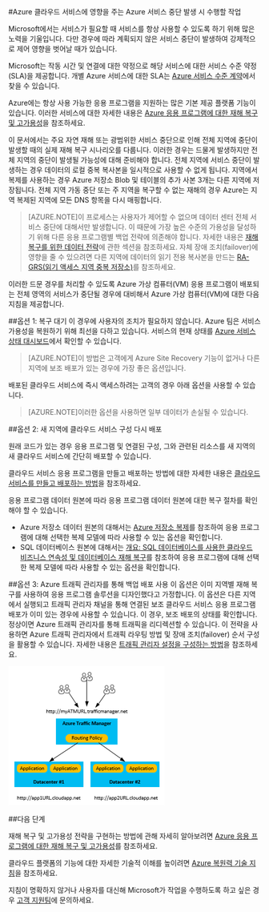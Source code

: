 <properties
	pageTitle="Azure 클라우드 서비스에 영향을 주는 Azure 서비스 중단 발생 시 수행할 작업 | Microsoft Azure"
	description="Azure 클라우드 서비스에 영향을 주는 Azure 서비스 중단 발생 시 수행할 작업에 대해 알아봅니다."
	services="cloud-services"
	documentationCenter=""
	authors="kmouss"
	manager="drewm"
	editor=""/>

<tags
	ms.service="cloud-services"
	ms.workload="cloud-services"
	ms.tgt_pltfrm="na"
	ms.devlang="na"
	ms.topic="article"
	ms.date="05/16/2016"
	ms.author="kmouss;aglick"/>

#Azure 클라우드 서비스에 영향을 주는 Azure 서비스 중단 발생 시 수행할 작업

Microsoft에서는 서비스가 필요할 때 서비스를 항상 사용할 수 있도록 하기 위해 많은 노력을 기울입니다. 다만 경우에 따라 계획되지 않은 서비스 중단이 발생하여 강제적으로 제어 영향을 벗어날 때가 있습니다.

Microsoft는 작동 시간 및 연결에 대한 약정으로 해당 서비스에 대한 서비스 수준 약정(SLA)을 제공합니다. 개별 Azure 서비스에 대한 SLA는 [Azure 서비스 수준 계약](https://azure.microsoft.com/support/legal/sla/)에서 찾을 수 있습니다.

Azure에는 항상 사용 가능한 응용 프로그램을 지원하는 많은 기본 제공 플랫폼 기능이 있습니다. 이러한 서비스에 대한 자세한 내용은 [Azure 응용 프로그램에 대한 재해 복구 및 고가용성](../resiliency/resiliency-disaster-recovery-high-availability-azure-applications.md)을 참조하세요.

이 문서에서는 주요 자연 재해 또는 광범위한 서비스 중단으로 인해 전체 지역에 중단이 발생할 때의 실제 재해 복구 시나리오를 다룹니다. 이러한 경우는 드물게 발생하지만 전체 지역의 중단이 발생될 가능성에 대해 준비해야 합니다. 전체 지역에 서비스 중단이 발생하는 경우 데이터의 로컬 중복 복사본을 일시적으로 사용할 수 없게 됩니다. 지역에서 복제를 사용하는 경우 Azure 저장소 Blob 및 테이블의 추가 사본 3개는 다른 지역에 저장됩니다. 전체 지역 가동 중단 또는 주 지역을 복구할 수 없는 재해의 경우 Azure는 지역 복제된 지역에 모든 DNS 항목을 다시 매핑합니다.

>[AZURE.NOTE]이 프로세스는 사용자가 제어할 수 없으며 데이터 센터 전체 서비스 중단에 대해서만 발생합니다. 이 때문에 가장 높은 수준의 가용성을 달성하기 위해 다른 응용 프로그램별 백업 전략에 의존해야 합니다. 자세한 내용은 [재해 복구를 위한 데이터 전략](../resiliency/resiliency-disaster-recovery-high-availability-azure-applications.md#DSDR)에 관한 섹션을 참조하세요. 자체 장애 조치(failover)에 영향을 줄 수 있으려면 다른 지역에 데이터의 읽기 전용 복사본을 만드는 [RA-GRS(읽기 액세스 지역 중복 저장소)](../storage/storage-redundancy.md#read-access-geo-redundant-storage)를 참조하세요.

이러한 드문 경우를 처리할 수 있도록 Azure 가상 컴퓨터(VM) 응용 프로그램이 배포되는 전체 영역의 서비스가 중단될 경우에 대비해서 Azure 가상 컴퓨터(VM)에 대한 다음 지침을 제공합니다.

##옵션 1: 복구 대기
이 경우에 사용자의 조치가 필요하지 않습니다. Azure 팀은 서비스 가용성을 복원하기 위해 최선을 다하고 있습니다. 서비스의 현재 상태를 [Azure 서비스 상태 대시보드](https://azure.microsoft.com/status/)에서 확인할 수 있습니다.

>[AZURE.NOTE]이 방법은 고객에게 Azure Site Recovery 기능이 없거나 다른 지역에 보조 배포가 있는 경우에 가장 좋은 옵션입니다.

배포된 클라우드 서비스에 즉시 액세스하려는 고객의 경우 아래 옵션을 사용할 수 있습니다.

>[AZURE.NOTE]이러한 옵션을 사용하면 일부 데이터가 손실될 수 있습니다.

##옵션 2: 새 지역에 클라우드 서비스 구성 다시 배포

원래 코드가 있는 경우 응용 프로그램 및 연결된 구성, 그와 관련된 리소스를 새 지역의 새 클라우드 서비스에 간단히 배포할 수 있습니다.

클라우드 서비스 응용 프로그램을 만들고 배포하는 방법에 대한 자세한 내용은 [클라우드 서비스를 만들고 배포하는 방법](./cloud-services-how-to-create-deploy-portal.md)을 참조하세요.

응용 프로그램 데이터 원본에 따라 응용 프로그램 데이터 원본에 대한 복구 절차를 확인해야 할 수 있습니다.
  * Azure 저장소 데이터 원본의 대해서는 [Azure 저장소 복제](../storage/storage-redundancy.md#read-access-geo-redundant-storage)를 참조하여 응용 프로그램에 대해 선택한 복제 모델에 따라 사용할 수 있는 옵션을 확인합니다.
  * SQL 데이터베이스 원본에 대해서는 [개요: SQL 데이터베이스를 사용한 클라우드 비즈니스 연속성 및 데이터베이스 재해 복구](../sql-database/sql-database-business-continuity.md)를 참조하여 응용 프로그램에 대해 선택한 복제 모델에 따라 사용할 수 있는 옵션을 확인합니다.

##옵션 3: Azure 트래픽 관리자를 통해 백업 배포 사용
이 옵션은 이미 지역별 재해 복구를 사용하여 응용 프로그램 솔루션을 디자인했다고 가정합니다. 이 옵션은 다른 지역에서 실행되고 트래픽 관리자 채널을 통해 연결된 보조 클라우드 서비스 응용 프로그램 배포가 이미 있는 경우에 사용할 수 있습니다. 이 경우, 보조 배포의 상태를 확인합니다. 정상이면 Azure 트래픽 관리자를 통해 트래픽을 리디렉션할 수 있습니다. 이 전략을 사용하면 Azure 트래픽 관리자에서 트래픽 라우팅 방법 및 장애 조치(failover) 순서 구성을 활용할 수 있습니다. 자세한 내용은 [트래픽 관리자 설정을 구성하는 방법](../traffic-manager/traffic-manager-overview.md#how-to-configure-traffic-manager-settings)을 참조하세요.

![Azure 트래픽 관리자를 사용하여 지역 간에 Azure 클라우드 서비스 분산](./media/cloud-services-disaster-recovery-guidance/using-azure-traffic-manager.png)

##다음 단계

재해 복구 및 고가용성 전략을 구현하는 방법에 관해 자세히 알아보려면 [Azure 응용 프로그램에 대한 재해 복구 및 고가용성](../resiliency/resiliency-disaster-recovery-high-availability-azure-applications.md)를 참조하세요.

클라우드 플랫폼의 기능에 대한 자세한 기술적 이해를 높이려면 [Azure 복원력 기술 지침](../resiliency/resiliency-technical-guidance.md)을 참조하세요.

지침이 명확하지 않거나 사용자를 대신해 Microsoft가 작업을 수행하도록 하고 싶은 경우 [고객 지원팀](https://portal.azure.com/#blade/Microsoft_Azure_Support/HelpAndSupportBlade)에 문의하세요.

<!---HONumber=AcomDC_0629_2016-->